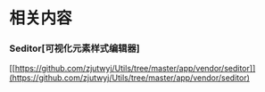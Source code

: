 相关内容
====

### Seditor[可视化元素样式编辑器] ###
[[https://github.com/zjutwyj/Utils/tree/master/app/vendor/seditor]](https://github.com/zjutwyj/Utils/tree/master/app/vendor/seditor)


